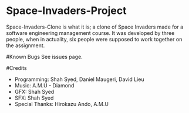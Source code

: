 Space-Invaders-Project
======================

Space-Invaders-Clone is what it is; a clone of Space Invaders made for a software engineering management course. It was developed by three people, when in actuality, six people were supposed to work together on the assignment.

#Known Bugs
See issues page.

#Credits
* Programming: Shah Syed, Daniel Maugeri, David Lieu
* Music: A.M.U - Diamond
* GFX: Shah Syed
* SFX: Shah Syed
* Special Thanks: Hirokazu Ando, A.M.U
